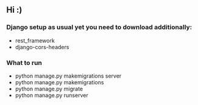 ## Hi :)

### Django setup as usual yet you need to download additionally:
- rest_framework
- django-cors-headers

### What to run
- python manage.py makemigrations server
- python manage.py makemigrations
- python manage.py migrate
- python manage.py runserver
